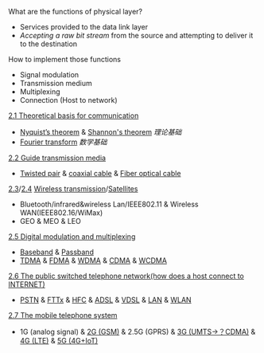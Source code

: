 What are the functions of physical layer?  
- Services provided to the data link layer  
- *Accepting a raw bit stream* from the source and attempting to deliver it to the destination  

How to implement those functions  
- Signal modulation  
- Transmission medium  
- Multiplexing  
- Connection (Host to network)  

[2.1 Theoretical basis for communication](2.1_The_Theoretical_Basis_for_Data_Communication.md)  
- [Nyquist’s theorem](2.1_The_Theoretical_Basis_for_Data_Communication.md#Nyquist’s-theorem(奈氏准则)) & [Shannon's theorem](2.1_The_Theoretical_Basis_for_Data_Communication.md#Shannon’s-theorem（香农定理）) *理论基础*  
- [Fourier transform](2.1_The_Theoretical_Basis_for_Data_Communication.md#211-fourier-analysis) *数学基础*  

[2.2 Guide transmission media](2.2_Guided_Transmission_Media.md)  
- [Twisted pair](2.2_Guided_Transmission_Media.md#222-Twisted-Pair) & [coaxial cable](2.2_Guided_Transmission_Media.md#223-Coaxial-Cable) & [Fiber optical cable](2.2_Guided_Transmission_Media.md#224-Fiber-Optics)  

[2.3](2.3_Wireless_Transmission.md)/[2.4](2.4_Communication_Satellites(了解).md) [Wireless transmission](2.3_Wireless_Transmission.md)/[Satellites](2.4_Communication_Satellites(了解).md)  
- Bluetooth/infrared&wireless Lan/IEEE802.11 & Wireless WAN(IEEE802.16/WiMax)  
- GEO & MEO & LEO  

[2.5 Digital modulation and multiplexing](2.5_Digital_Mudulation_and_Multiplexing.md)  
- [Baseband](2.5_Digital_Mudulation_and_Multiplexing.md#251-Baseband-transmission) & [Passband](2.5_Digital_Mudulation_and_Multiplexing.md#252-Passband-Transmission)  
- [TDMA](2.5_Digital_Mudulation_and_Multiplexing.md#254-Time-Division-Multiplexing) & [FDMA](2.5_Digital_Mudulation_and_Multiplexing.md#253-Frequency-Division-Multiplexing) & [WDMA](2.5_Digital_Mudulation_and_Multiplexing.md#CDMA-&-WCDMA-&-CDMA2000) & [CDMA](2.5_Digital_Mudulation_and_Multiplexing.md#255-Code-Division-Multiple-Access)  & [WCDMA](2.5_Digital_Mudulation_and_Multiplexing.md#CDMA-&-WCDMA-&-CDMA2000)  

[2.6 The public switched telephone network(how does a host connect to INTERNET)](2.6_The_Public_Switched_Telephone_Network.md)  
- [PSTN](2.6_The_Public_Switched_Telephone_Network.md#1-PSTN-to-INTERNET) & [FTTx](2.6_The_Public_Switched_Telephone_Network.md#4-FTTx-to-INTERNET) & [HFC](2.6_The_Public_Switched_Telephone_Network.md#Hybrid-Fiber-Coax-to-INTERNET) & [ADSL](2.6_The_Public_Switched_Telephone_Network.md#2-ADSL-to-INTERNET) & [VDSL](2.6_The_Public_Switched_Telephone_Network.md#3-VDSL-to-INTERNET) & [LAN](2.6_The_Public_Switched_Telephone_Network.md#6-Local-Area-Network-to-INTERENT) & [WLAN](2.6_The_Public_Switched_Telephone_Network.md#7-Wireless-LAN-to-INTERNET)  

[2.7 The mobile telephone system](2.7_The_Mobile_Telephone_System.md)  
- 1G (analog signal) & [2G (GSM)](2.7_The_Mobile_Telephone_System.md#273-GSM(2G)-–-Global-System-for-Mobile-Communications) & 2.5G (GPRS) & [3G (UMTS->？CDMA)](2.7_The_Mobile_Telephone_System.md#274-UMTS-(3G)-–-Universal-Mobile-Telecommunications-System) & [4G (LTE)](2.7_The_Mobile_Telephone_System.md#275-4G-Candidate-Systems) & [5G (4G+IoT)](2.7_The_Mobile_Telephone_System.md#276-5G)  

